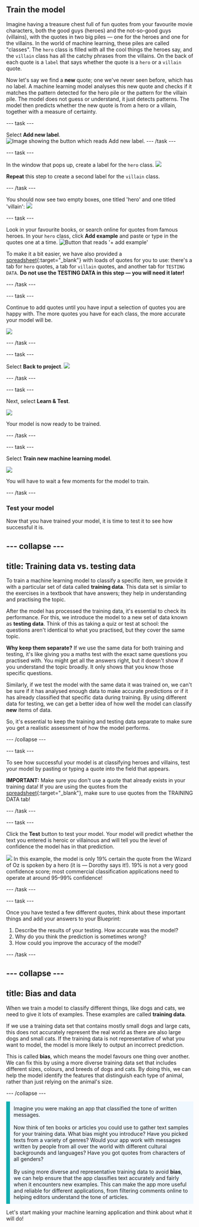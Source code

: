 
## Train the model

Imagine having a treasure chest full of fun quotes from your favourite movie characters, both the good guys (heroes) and the not-so-good guys (villains), with the quotes in two big piles — one for the heroes and one for the villains. In the world of machine learning, these piles are called "classes". The `hero` class is filled with all the cool things the heroes say, and the `villain` class has all the catchy phrases from the villains. On the back of each quote is a `label` that says whether the quote is a `hero` or a `villain` quote. 

Now let's say we find a **new** quote; one we've never seen before, which has no label. A machine learning model analyses this new quote and checks if it matches the pattern detected for the hero pile or the pattern for the villain pile. The model does not guess or understand, it just detects patterns. The model then predicts whether the new quote is from a hero or a villain, together with a measure of certainty.

--- task ---

Select **Add new label**. 
![Image showing the button which reads Add new label.](images/add_new_label.png)
--- /task ---

--- task ---

In the window that pops up, create a label for the `hero` class.
![](images/add_hero.png)

**Repeat** this step to create a second label for the `villain` class.

--- /task ---

You should now see two empty boxes, one titled 'hero' and one titled 'villain':
![](images/text_model.png)

--- task ---

Look in your favourite books, or search online for quotes from famous heroes. In your `hero` class, click **Add example** and paste or type in the quotes one at a time. 
![Button that reads '+ add example'](images/add_example.png)

To make it a bit easier, we have also provided a [spreadsheet](https://docs.google.com/spreadsheets/d/1Ge1xmn6gPoQhs78Rh5CQKVKYwNRW_9yOdhehtsKEFwo/edit?usp=sharing){:target="_blank"} with loads of quotes for you to use: there's a tab for `hero` quotes, a tab for `villain` quotes, and another tab for `TESTING DATA`. **Do not use the TESTING DATA in this step — you will need it later!**

--- /task ---

--- task ---

Continue to add quotes until you have input a selection of quotes you are happy with. The more quotes you have for each class, the more accurate your model will be.

![](images/villain_class.png)

--- /task ---

--- task ---

Select **Back to project**.
![](images/back_to_project.png)

--- /task ---

--- task ---

Next, select **Learn & Test**.

![](images/learn_test.png)


Your model is now ready to be trained. 

--- /task ---

--- task ---

Select **Train new machine learning model**.

![](images/train_new.png)

You will have to wait a few moments for the model to train.

--- /task ---

### Test your model

Now that you have trained your model, it is time to test it to see how successful it is.  

--- collapse ---
---
title: Training data vs. testing data
---

To train a machine learning model to classify a specific item, we provide it with a particular set of data called **training data**. This data set is similar to the exercises in a textbook that have answers; they help in understanding and practising the topic.

After the model has processed the training data, it's essential to check its performance. For this, we introduce the model to a new set of data known as **testing data**. Think of this as taking a quiz or test at school: the questions aren't identical to what you practised, but they cover the same topic.

**Why keep them separate?**
If we use the same data for both training and testing, it's like giving you a maths test with the exact same questions you practised with. You might get all the answers right, but it doesn't show if you understand the topic broadly. It only shows that you know those specific questions.

Similarly, if we test the model with the same data it was trained on, we can't be sure if it has analysed enough data to make accurate predictions or if it has already classified that specific data during training. By using different data for testing, we can get a better idea of how well the model can classify **new** items of data.

So, it's essential to keep the training and testing data separate to make sure you get a realistic assessment of how the model performs. 

--- /collapse ---


--- task ---

To see how successful your model is at classifying heroes and villains, test your model by pasting or typing a quote into the field that appears.

**IMPORTANT:** Make sure you don't use a quote that already exists in your training data! If you are using the quotes from the [spreadsheet](https://docs.google.com/spreadsheets/d/1Ge1xmn6gPoQhs78Rh5CQKVKYwNRW_9yOdhehtsKEFwo/edit?usp=sharing){:target="_blank"}, make sure to use quotes from the TRAINING DATA tab! 

--- /task ---

--- task ---

Click the **Test** button to test your model. Your model will predict whether the text you entered is heroic or villainous and will tell you the level of confidence the model has in that prediction.

![](images/test_text.png)
In this example, the model is only 19% certain the quote from the Wizard of Oz is spoken by a hero (it is — Dorothy says it!). 19% is not a very good confidence score; most commercial classification applications need to operate at around 95–99% confidence!

--- /task ---

--- task ---

Once you have tested a few different quotes, think about these important things and add your answers to your Blueprint:

1. Describe the results of your testing. How accurate was the model? 
2. Why do you think the prediction is sometimes wrong?
3. How could you improve the accuracy of the model?

--- /task ---

--- collapse ---
---
title: Bias and data
---

When we train a model to classify different things, like dogs and cats, we need to give it lots of examples. These examples are called **training data**.

If we use a training data set that contains mostly small dogs and large cats, this does not accurately represent the real world as there are also large dogs and small cats. If the training data is not representative of what you want to model, the model is more likely to output an incorrect prediction.

This is called **bias**, which means the model favours one thing over another. We can fix this by using a more diverse training data set that includes different sizes, colours, and breeds of dogs and cats. By doing this, we can help the model identify the features that distinguish each type of animal, rather than just relying on the animal's size.

--- /collapse ---

<p style='border-left: solid; border-width:10px; border-color: #0faeb0; background-color: aliceblue; padding: 10px;'>
Imagine you were making an app that classified the tone of written messages.
<br><br>
Now think of ten books or articles you could use to gather text samples for your training data. What bias might you introduce? Have you picked texts from a variety of genres? Would your app work with messages written by people from all over the world with different cultural backgrounds and languages? Have you got quotes from characters of all genders?
<br><br>
By using more diverse and representative training data to avoid <strong>bias</strong>, we can help ensure that the app classifies text accurately and fairly when it encounters new examples. This can make the app more useful and reliable for different applications, from filtering comments online to helping editors understand the tone of articles.
</p>
Let's start making your machine learning application and think about what it will do!
